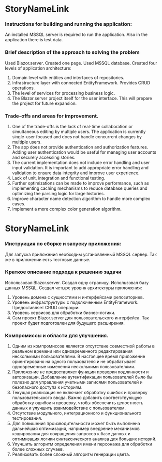 # StoryNameLink
### Instructions for building and running the application:
An installed MSSQL server is required to run the application. Also in the application there is test data.
### Brief description of the approach to solving the problem
Used Blazor.server. Created one page. Used MSSQL database. Created four levels of application architecture:
1. Domain level with entities and interfaces of repositories.
2. Infrastructure layer with connected EntityFramework. Provides CRUD operations.
3. The level of services for processing business logic.
4. The Blazor.server project itself for the user interface.
This will prepare the project for future expansion.
### Trade-offs and areas for improvement.
1. One of the trade-offs is the lack of real-time collaboration or simultaneous editing by multiple users. The application is currently single-user focused and does not handle concurrent changes by multiple users.
2. The app does not provide authentication and authorization features. Adding user authentication would be useful for managing user accounts and securely accessing stories.
3. The current implementation does not include error handling and user input validation. It is important to add appropriate error handling and validation to ensure data integrity and improve user experience.
4. Lack of unit, integration and functional testing.
5. Further optimizations can be made to improve performance, such as implementing caching mechanisms to reduce database queries and optimizing the parsing logic for large histories.
6. Improve character name detection algorithm to handle more complex cases.
7. Implement a more complex color generation algorithm.

# StoryNameLink
### Инструкция по сборке и запуску приложения:
Для запуска приложения необходим установленный MSSQL сервер. Так же в приложении есть тестовые данные.
### Краткое описание подхода к решению задачи
Использовал Blazor.server. Создал одну страницу. Использовал базу данных MSSQL. Создал четыре уровня архитектуры приложения:
1. Уровень домена с сущностями и интерфейсами репозиториев.
2. Уровень инфраструктуры с подключенным EntityFramework. Предоставляет CRUD операции.
3. Уровень сервисов для обработки бизнес-логики.
4. Сам проект Blazor.server для пользовательского интерфейса.
Так проект будет подготовлен для будущего расширения.
### Компромиссы и области для улучшения.
1. Одним из компромиссов является отсутствие совместной работы в реальном времени или одновременного редактирования несколькими пользователями. В настоящее время приложение ориентировано на одного пользователя и не обрабатывает одновременные изменения несколькими пользователями.
2. Приложение не предоставляет функции проверки подлинности и авторизации. Добавление аутентификации пользователей было бы полезно для управления учетными записями пользователей и безопасного доступа к историям.
3. Текущая реализация не включает обработку ошибок и проверку пользовательского ввода. Важно добавить соответствующую обработку ошибок и проверку, чтобы обеспечить целостность данных и улучшить взаимодействие с пользователем.
4. Отсутствие модульного, интеграционного и функционального тестирования.
5. Для повышения производительности может быть выполнена дальнейшая оптимизация, например внедрение механизмов кэширования для сокращения запросов к базе данных и оптимизация логики синтаксического анализа для больших историй.
6. Улучшить алгоритм определения имени персонажа для обработки более сложных случаев.
7. Реализовать более сложный алгоритм генерации цвета.
